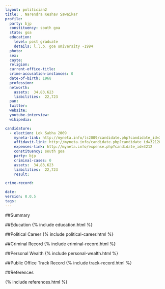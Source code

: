```yaml
---
layout: politician2
title: . Narendra Keshav Sawaikar
profile: 
  party: bjp
  constituency: south goa
  state: goa
  education: 
    level: post graduate
    details: l.l.b. goa university -1994
  photo: 
  sex: 
  caste: 
  religion: 
  current-office-title: 
  crime-accusation-instances: 0
  date-of-birth: 1968
  profession: 
  networth: 
    assets:  34,83,623
    liabilities:  22,723
  pan: 
  twitter: 
  website: 
  youtube-interview: 
  wikipedia: 

candidature: 
  - election: Lok Sabha 2009
    myneta-link: http://myneta.info/ls2009/candidate.php?candidate_id=3212
    affidavit-link: http://myneta.info/candidate.php?candidate_id=3212&scan=original
    expenses-link: http://myneta.info/expense.php?candidate_id=3212
    constituency: south goa 
    party: bjp
    criminal-cases: 0
    assets:  34,83,623
    liabilities:  22,723
    result:  

crime-record: 

date: 
version: 0.0.5
tags: 
---
```

##Summary


##Education
{% include education.html %}


##Political Career
{% include political-career.html %}


##Criminal Record
{% include criminal-record.html %}


##Personal Wealth
{% include personal-wealth.html %}


##Public Office Track Record
{% include track-record.html %}


##References


{% include references.html %}